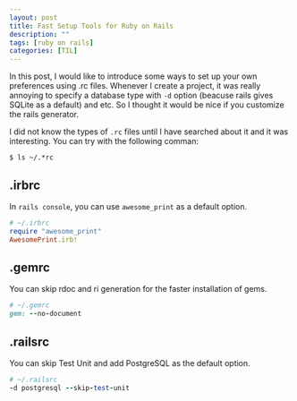 ```yaml
---
layout: post
title: Fast Setup Tools for Ruby on Rails
description: "" 
tags: [ruby on rails]
categories: [TIL]
---
```


In this post, I would like to introduce some ways to set up your own preferences using .rc files. Whenever I create a project, it was really annoying to specify a database type with ```-d``` option (beacuse rails gives SQLite as a default) and etc. So I thought it would be nice if you customize the rails generator.

I did not know the types of ```.rc``` files until I have searched about it and it was interesting. You can try with the following comman:
```
$ ls ~/.*rc
```

## **.irbrc**
In ```rails console```, you can use ```awesome_print``` as a default option.
```ruby
# ~/.irbrc
require "awesome_print"
AwesomePrint.irb!
```

## **.gemrc**
You can skip rdoc and ri generation for the faster installation of gems.
```ruby
# ~/.gemrc
gem: --no-document
```

## **.railsrc**
You can skip Test Unit and add PostgreSQL as the default option.
```ruby
# ~/.railsrc
-d postgresql --skip-test-unit
```

